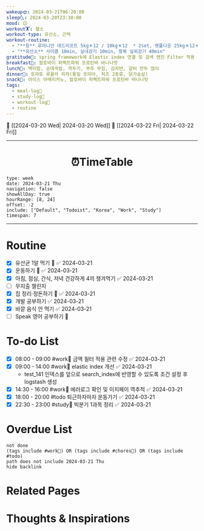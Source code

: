 ```yaml
---
wakeup🌞: 2024-03-21T06:20:00
sleep🌜: 2024-03-20T23:30:00
mood: 😕
workout🏋️: 헬스
workout-type: 유산소, 근력
workout-routine:
  - "**등** 루마니안 데드리프트 5kg＊12 / 10kg＊12  * 2set, 랫풀다운 25kg＊12＊3set, 어시스트 풀업 102.5kg＊12＊3set "
  - "**유산소** 사이클 10min, 실내걷기 10min, 왕복 실외걷기 40min"
gratitude🙏: spring framework에 Elastic index 연결 및 검색 엔진 Filter 적용 1차 완성!
breakfast🍳: 칼로바이 퍼펙트파워 프로틴바 바나나맛
lunch🍚: 백미밥, 순대국밥, 깍두기, 부추 무침, 김자반, 갈비 만두 많이
dinner🥗: 토마토 루꼴라 피자(통밀 또띠아, 치즈 2종류, 닭가슴살)
snack🍬: 아이스 아메리카노, 칼로바이 퍼펙트파워 프로틴바 바나나맛
tags:
  - meal-log📝
  - study-log📓
  - workout-log💪
  - routine
---
```


🔺 [[2024-03-20 Wed| 2024-03-20 Wed]]
🔻 [[2024-03-22 Fri| 2024-03-22 Fri]]
___
<h1> <center>⏰TimeTable </center> </h1>

```gEvent
type: week
date: 2024-03-21 Thu
navigation: false
showAllDay: true
hourRange: [8, 24]
offset: -2
include: ["Default", "Todoist", "Korea", "Work", "Study"]
timespan: 7
```

--- 


# Routine 

- [x] 유산균 1알 먹기 🔼 ✅ 2024-03-21
- [x] 운동하기 🔼 ✅ 2024-03-21
- [x] 아침, 점심, 간식, 저녁 건강하게 4끼 챙겨먹기 ✅ 2024-03-21
- [ ] 무지출 챌린지 
- [x] 집 정리·정돈하기 🔼 ✅ 2024-03-21
- [x] 개발 공부하기 ✅ 2024-03-21
- [x] 바깥 음식 안 먹기 ✅ 2024-03-21
- [ ] Speak 영어 공부하기 🔼 

# To-do List

- [x] 08:00 - 09:00 #work💼 금액 필터 적용 관련 수정 ✅ 2024-03-21
- [x] 09:00 - 14:00 #work💼 elastic index 개선 ✅ 2024-03-21
	- test_141 인덱스를 앞으로 search_index에 반영할 수 있도록 조건 설정 후 logstash 생성 
- [x] 14:30 - 16:00 #work💼 에러로그 확인 및 이지페이 역추적 ✅ 2024-03-21
- [x] 18:00 - 20:00 #todo 퇴근하자마자 운동가기 ✅ 2024-03-21
- [x] 22:30 - 23:00 #study📓 빅분기 1과목 정리 ✅ 2024-03-21

# Overdue List
```tasks
not done
(tags include #work💼) OR (tags include #chores🧺) OR (tags include #todo)
path does not include 2024-03-21 Thu
hide backlink
```

# Related Pages



# Thoughts & Inspirations

